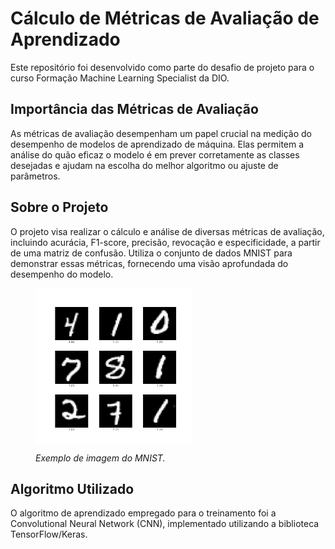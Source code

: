 # Cálculo de Métricas de Avaliação de Aprendizado

Este repositório foi desenvolvido como parte do desafio de projeto para o curso Formação Machine Learning Specialist da DIO.

## Importância das Métricas de Avaliação

As métricas de avaliação desempenham um papel crucial na medição do desempenho de modelos de aprendizado de máquina. Elas permitem a análise do quão eficaz o modelo é em prever corretamente as classes desejadas e ajudam na escolha do melhor algoritmo ou ajuste de parâmetros.

## Sobre o Projeto

O projeto visa realizar o cálculo e análise de diversas métricas de avaliação, incluindo acurácia, F1-score, precisão, revocação e especificidade, a partir de uma matriz de confusão. Utiliza o conjunto de dados MNIST para demonstrar essas métricas, fornecendo uma visão aprofundada do desempenho do modelo.

<figure>
  <img src='mnist.png' width='250' height='250' style='margin-bottom: 10px'>
  <figcaption><i>Exemplo de imagem do MNIST.</i></figcaption>
</figure>

## Algoritmo Utilizado

O algoritmo de aprendizado empregado para o treinamento foi a Convolutional Neural Network (CNN), implementado utilizando a biblioteca TensorFlow/Keras. 


